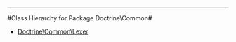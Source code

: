 - - -

#Class Hierarchy for Package Doctrine\Common#<ul>
<li><a href="">Doctrine\Common\Lexer</a></li>
</ul>
